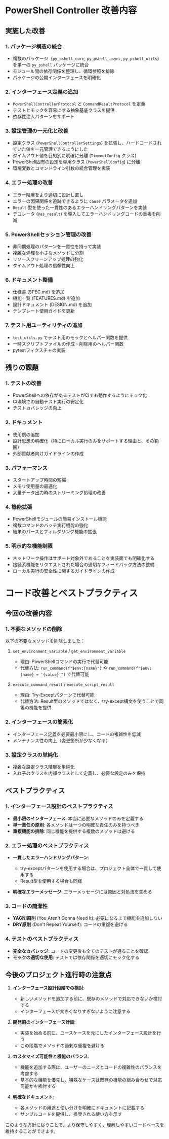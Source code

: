 # PowerShell Controller 改善内容

## 実施した改善

### 1. パッケージ構造の統合
- 複数のパッケージ（`py_pshell_core`, `py_pshell_async`, `py_pshell_utils`）を単一の `py_pshell` パッケージに統合
- モジュール間の依存関係を整理し、循環参照を排除
- パッケージの公開インターフェースを明確化

### 2. インターフェース定義の追加
- `PowerShellControllerProtocol` と `CommandResultProtocol` を定義
- テストとモックを容易にする抽象基底クラスを提供
- 依存性注入パターンをサポート

### 3. 設定管理の一元化と改善
- 設定クラス (`PowerShellControllerSettings`) を拡張し、ハードコードされていた値を一元管理できるようにした
- タイムアウト値を目的別に明確に分離 (`TimeoutConfig` クラス)
- PowerShell固有の設定を専用クラス (`PowerShellConfig`) に分離
- 環境変数とコマンドライン引数の統合管理を実装

### 4. エラー処理の改善
- エラー階層をより適切に設計し直し
- エラーの因果関係を追跡できるように `cause` パラメータを追加
- `Result` 型を使った一貫性のあるエラーハンドリングパターンを実装
- デコレータ (`@as_result`) を導入してエラーハンドリングコードの重複を削減

### 5. PowerShellセッション管理の改善
- 非同期処理のパターンを一貫性を持って実装
- 複雑な処理を小さなメソッドに分割
- リソースクリーンアップ処理の強化
- タイムアウト処理の信頼性向上

### 6. ドキュメント整備
- 仕様書 (SPEC.md) を追加
- 機能一覧 (FEATURES.md) を追加
- 設計ドキュメント (DESIGN.md) を追加
- テンプレート使用ガイドを更新

### 7. テスト用ユーティリティの追加
- `test_utils.py` でテスト用のモックとヘルパー関数を提供
- 一時スクリプトファイルの作成・削除用のヘルパー関数
- pytestフィクスチャの実装

## 残りの課題

### 1. テストの改善
- PowerShellへの依存があるテストがCIでも動作するようにモック化
- CI環境での自動テスト実行の安定化
- テストカバレッジの向上

### 2. ドキュメント
- 使用例の追加
- 設計思想の明確化（特にローカル実行のみをサポートする理由と、その範囲）
- 外部貢献者向けガイドラインの作成

### 3. パフォーマンス
- スタートアップ時間の短縮
- メモリ使用量の最適化
- 大量データ出力時のストリーミング処理の改善

### 4. 機能拡張
- PowerShellモジュールの簡易インストール機能
- 複数コマンドのバッチ実行機能の強化
- 結果のパースとフィルタリング機能の拡張

### 5. 明示的な機能制限
- ネットワーク操作はサポート対象外であることを実装面でも明確化する
- 接続系機能をリクエストされた場合の適切なフィードバック方法の整備
- ローカル実行の安全性に関するガイドラインの作成

# コード改善とベストプラクティス

## 今回の改善内容

### 1. 不要なメソッドの削除

以下の不要なメソッドを削除しました：

1. `set_environment_variable` / `get_environment_variable`
   - 理由: PowerShellコマンドの実行で代替可能
   - 代替方法: `run_command(f"$env:{name}")` や `run_command(f"$env:{name} = '{value}'")` で代替可能

2. `execute_command_result` / `execute_script_result`
   - 理由: Try-Exceptパターンで代替可能
   - 代替方法: Result型のメソッドではなく、try-except構文を使うことで同等の機能を提供

### 2. インターフェースの簡素化

- インターフェース定義を必要最小限にし、コードの複雑性を低減
- メンテナンス性の向上（変更箇所が少なくなる）

### 3. 設定クラスの単純化

- 複雑な設定クラス階層を単純化
- 入れ子のクラスを内部クラスとして定義し、必要な設定のみを保持

## ベストプラクティス

### 1. インターフェース設計のベストプラクティス

- **最小限のインターフェース**: 本当に必要なメソッドのみを定義する
- **単一責任の原則**: 各メソッドは一つの明確な責任のみを持つべき
- **重複機能の排除**: 同じ機能を提供する複数のメソッドは避ける

### 2. エラー処理のベストプラクティス

- **一貫したエラーハンドリングパターン**: 
  - try-exceptパターンを使用する場合は、プロジェクト全体で一貫して使用する
  - Result型を使用する場合も同様

- **明確なエラーメッセージ**: エラーメッセージには原因と対処法を含める

### 3. コードの簡潔性

- **YAGNI原則** (You Aren't Gonna Need It): 必要になるまで機能を追加しない
- **DRY原則** (Don't Repeat Yourself): コードの重複を避ける

### 4. テストのベストプラクティス

- **完全なカバレッジ**: コードの変更後も全てのテストが通ることを確認
- **モックの適切な使用**: テストでは依存関係を適切にモック化する

## 今後のプロジェクト進行時の注意点

1. **インターフェース設計段階での検討**:
   - 新しいメソッドを追加する前に、既存のメソッドで対応できないか検討する
   - インターフェースが大きくなりすぎないように注意する

2. **開発前のインターフェース計画**:
   - 実装を始める前に、ユースケースを元にしたインターフェース設計を行う
   - この段階でメソッドの過剰な重複を避ける

3. **カスタマイズ可能性と機能のバランス**:
   - 機能を追加する際は、ユーザーのニーズとコードの複雑性のバランスを考慮する
   - 基本的な機能を優先し、特殊なケースは既存の機能の組み合わせで対応可能かを検討する

4. **明確なドキュメント**:
   - 各メソッドの用途と使い分けを明確にドキュメントに記載する
   - サンプルコードを提供し、推奨される使い方を示す

このような方針に従うことで、より保守しやすく、理解しやすいコードベースを維持することができます。 